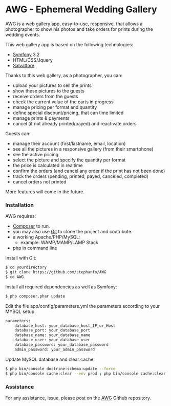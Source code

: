 # AWG - Ephemeral Wedding Gallery

AWG is a web gallery app, easy-to-use, responsive, that allows a photographer to show his photos and take orders for prints during the wedding events.

This web gallery app is based on the following technologies:
  - [Symfony](https://symfony.com/download) 3.2
  - HTML/CSS/Jquery
  - [Salvattore](http://salvattore.com)

Thanks to this web gallery, as a photographer, you can:
  - upload your pictures to sell the prints
  - show these pictures to the guests
  - receive orders from the guests
  - check the current value of the carts in progress
  - manage pricing per format and quantity
  - define special discount/pricing, that can time limited
  - manage prints & payments
  - cancel (if not already printed/payed) and reactivate orders

Guests can:
  - manage their account (first/lastname, email, location)
  - see all the pictures in a responsive gallery (from their smartphone)
  - see the active pricing
  - select the picture and specify the quantity per format
  - the price is calculated in realtime
  - confirm the orders (and cancel any order if the print has not been done)
  - track the orders (pending, printed, payed, canceled, completed)
  - cancel orders not printed

More features will come in the future.

### Installation

AWG requires:
  - [Composer](https://getcomposer.org/download/) to run.
  - you may also use [Git](https://git-scm.com/downloads) to clone the project and contribute.
  - a working Apache/PHP/MySQL:
    - example: WAMP/MAMP/LAMP Stack
  - php in command line

Install with Git:
```sh
$ cd yourdirectory
$ git clone https://github.com/stephanfo/AWG
$ cd AWG
```
Install all required dependencies as well as Symfony:
```sh
$ php composer.phar update
```
Edit the file app/config/parameters.yml the parameters according to your MYSQL setup.
```sh
parameters:
    database_host: your_database_host_IP_or_Host
    database_port: your_database_port
    database_name: your_database_name
    database_user: your_database_user
    database_password: your_database_password
    admin_password: your_admin_password
```
Update MySQL database and clear cache:
```sh
$ php bin/console doctrine:schema:update --force
$ php bin/console cache:clear --env prod ; php bin/console cache:clear
```
### Assistance
For any assistance, issue, please post on the [AWG](https://github.com/stephanfo/AWG) Github repository.
